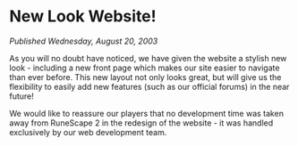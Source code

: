 # New Look Website!
*Published Wednesday, August 20, 2003*

As you will no doubt have noticed, we have given the website a stylish new look - including a new front page which makes our site easier to navigate than ever before. 
This new layout not only looks great, but will give us the flexibility to easily add new features (such as our official forums) in the near future!

We would like to reassure our players that no development time was taken away from RuneScape 2 in the redesign of the website - it was handled exclusively by our web development team.